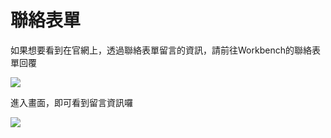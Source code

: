 # 聯絡表單

如果想要看到在官網上，透過聯絡表單留言的資訊，請前往Workbench的聯絡表單回覆

![](/_image/contact/cFJsr3i.png)

進入畫面，即可看到留言資訊囉

![](/_image/contact/QTZqkpk.png)
